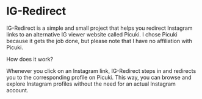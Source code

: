 # IG-Redirect

IG-Redirect is a simple and small project that helps you redirect Instagram links to an alternative IG viewer website called Picuki. I chose Picuki because it gets the job done, but please note that I have no affiliation with Picuki.

How does it work? 

Whenever you click on an Instagram link, IG-Redirect steps in and redirects you to the corresponding profile on Picuki. This way, you can browse and explore Instagram profiles without the need for an actual Instagram account.
